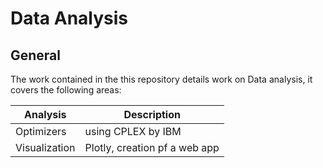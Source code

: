 # Data Analysis 
## General

The work contained in the this repository details work on Data analysis, it covers the following areas:
   
|   Analysis        | Description        |
|------------------ | -------------------|
| Optimizers        | using CPLEX by IBM |
| Visualization     | Plotly, creation pf a web app |
